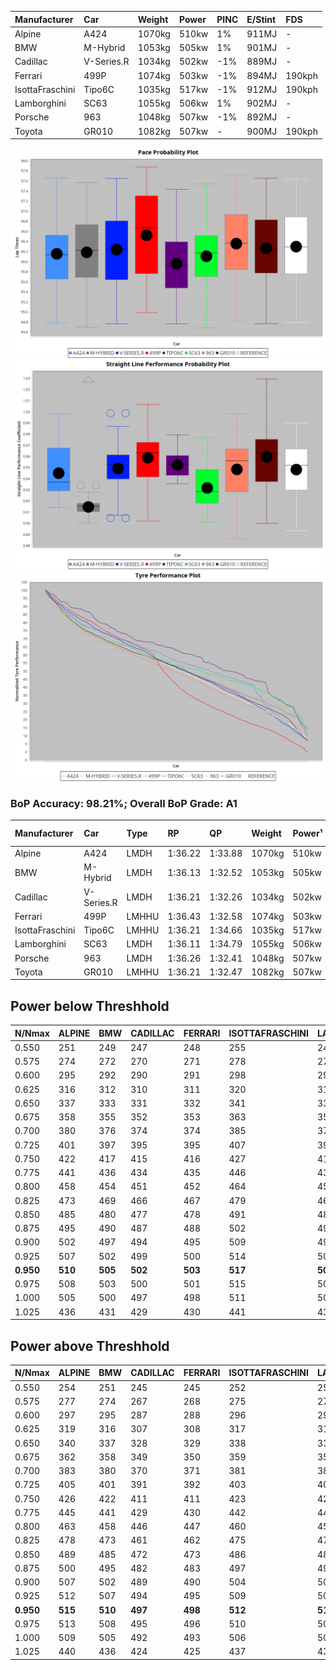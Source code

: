 |Manufacturer|Car|Weight|Power|PINC|E/Stint|FDS|
|:-|:-|:-|:-|:-|:-|:-|
|Alpine|A424|1070kg|510kw|1%|911MJ|-|
|BMW|M-Hybrid|1053kg|505kw|1%|901MJ|-|
|Cadillac|V-Series.R|1034kg|502kw|-1%|889MJ|-|
|Ferrari|499P|1074kg|503kw|-1%|894MJ|190kph|
|IsottaFraschini|Tipo6C|1035kg|517kw|-1%|912MJ|190kph|
|Lamborghini|SC63|1055kg|506kw|1%|902MJ|-|
|Porsche|963|1048kg|507kw|-1%|892MJ|-|
|Toyota|GR010|1082kg|507kw|-|900MJ|190kph|

![PACECHART](./IMG/ACOMETHOD.png)
![STRAIGHTLINEPERFORMANCECHART](./IMG/ACOMETHOD_sp.png)
![TYREPERFORMANCECHART](./IMG/ACOMETHOD_tw.png)

### BoP Accuracy: 98.21%; Overall BoP Grade: A1
|Manufacturer|Car|Type|RP|QP|Weight|Power¹|Threshhold|PINC|Power²|E/Stint|AVG Vmax|FDS|RDLC|L/Stint|BOP-Grade|ModelAccuracy|ModelPoints|Match%|
|:-|:-|:-|:-|:-|:-|:-|:-|:-|:-|:-|:-|:-|:-|:-|:-|:-|:-|:-|
|Alpine|A424|LMDH|1:36.22|1:33.88|1070kg|510kw|210.0kph|1%|515kw|911MJ|292.71kph|-|0.99|37|~A1|80.53%|517|100.00%|
|BMW|M-Hybrid|LMDH|1:36.13|1:32.52|1053kg|505kw|210.0kph|1%|510kw|901MJ|289.28kph|-|1.02|37|~A1|96.62%|1656|97.20%|
|Cadillac|V-Series.R|LMDH|1:36.21|1:32.26|1034kg|502kw|210.0kph|-1%|497kw|889MJ|293.07kph|-|1.03|37|~A1|90.68%|2081|100.00%|
|Ferrari|499P|LMHHU|1:36.43|1:32.58|1074kg|503kw|210.0kph|-1%|498kw|894MJ|293.68kph|190kph|1.02|37|~A1|94.63%|2574|100.00%|
|IsottaFraschini|Tipo6C|LMHHU|1:36.21|1:34.66|1035kg|517kw|210.0kph|-1%|512kw|912MJ|295.06kph|190kph|1.07|37|+B1|66.67%|96|89.96%|
|Lamborghini|SC63|LMDH|1:36.11|1:34.79|1055kg|506kw|210.0kph|1%|511kw|902MJ|290.88kph|-|1.04|37|~A1|92.15%|399|98.52%|
|Porsche|963|LMDH|1:36.26|1:32.41|1048kg|507kw|210.0kph|-1%|502kw|892MJ|293.27kph|-|1.01|37|~A1|95.67%|5902|100.00%|
|Toyota|GR010|LMHHU|1:36.21|1:32.47|1082kg|507kw|210.0kph|-|507kw|900MJ|294.02kph|190kph|1.01|37|~A1|91.69%|3310|100.00%|

## Power below Threshhold
|N/Nmax|ALPINE|BMW|CADILLAC|FERRARI|ISOTTAFRASCHINI|LAMBORGHINI|PORSCHE|TOYOTA|
|:-|:-|:-|:-|:-|:-|:-|:-|:-|
|0.550|251|249|247|248|255|249|250|250|
|0.575|274|272|270|271|278|272|273|273|
|0.600|295|292|290|291|298|292|293|293|
|0.625|316|312|310|311|320|313|314|314|
|0.650|337|333|331|332|341|334|335|335|
|0.675|358|355|352|353|363|355|356|356|
|0.700|380|376|374|374|385|377|377|377|
|0.725|401|397|395|395|407|398|399|399|
|0.750|422|417|415|416|427|418|419|419|
|0.775|441|436|434|435|446|437|438|438|
|0.800|458|454|451|452|464|454|455|455|
|0.825|473|469|466|467|479|469|470|470|
|0.850|485|480|477|478|491|481|482|482|
|0.875|495|490|487|488|502|491|492|492|
|0.900|502|497|494|495|509|498|499|499|
|0.925|507|502|499|500|514|503|504|504|
|**0.950**|**510**|**505**|**502**|**503**|**517**|**506**|**507**|**507**|
|0.975|508|503|500|501|515|504|505|505|
|1.000|505|500|497|498|511|501|502|502|
|1.025|436|431|429|430|441|432|433|433|

## Power above Threshhold
|N/Nmax|ALPINE|BMW|CADILLAC|FERRARI|ISOTTAFRASCHINI|LAMBORGHINI|PORSCHE|TOYOTA|
|:-|:-|:-|:-|:-|:-|:-|:-|:-|
|0.550|254|251|245|245|252|252|247|250|
|0.575|277|274|267|268|275|275|270|273|
|0.600|297|295|287|288|296|295|290|293|
|0.625|319|316|307|308|317|316|310|314|
|0.650|340|337|328|329|338|337|331|335|
|0.675|362|358|349|350|359|359|352|356|
|0.700|383|380|370|371|381|380|374|377|
|0.725|405|401|391|392|403|402|395|399|
|0.750|426|422|411|411|423|422|415|419|
|0.775|445|441|429|430|442|441|434|438|
|0.800|463|458|446|447|460|459|451|455|
|0.825|478|473|461|462|475|474|466|470|
|0.850|489|485|472|473|486|485|477|482|
|0.875|500|495|482|483|497|496|487|492|
|0.900|507|502|489|490|504|503|494|499|
|0.925|512|507|494|495|509|508|499|504|
|**0.950**|**515**|**510**|**497**|**498**|**512**|**511**|**502**|**507**|
|0.975|513|508|495|496|510|509|500|505|
|1.000|509|505|492|493|506|505|497|502|
|1.025|440|436|424|425|437|436|429|433|
